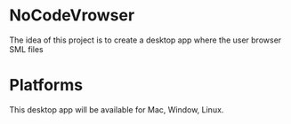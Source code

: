 # NoCodeVrowser

The idea of this project is to create a desktop app where the user browser SML files

# Platforms
This desktop app will be available for Mac, Window, Linux.

